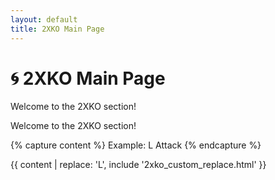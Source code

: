 ```yaml
---
layout: default
title: 2XKO Main Page
---
```


# 🌀 2XKO Main Page

Welcome to the 2XKO section!

Welcome to the 2XKO section!

{% capture content %}
Example: L Attack
{% endcapture %}

{{ content | replace: 'L', include '2xko_custom_replace.html' }}

